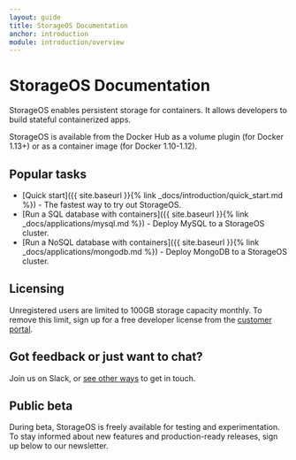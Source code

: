 ```yaml
---
layout: guide
title: StorageOS Documentation
anchor: introduction
module: introduction/overview
---
```


# StorageOS Documentation

StorageOS enables persistent storage for containers. It allows developers to build stateful containerized apps.

StorageOS is available from the Docker Hub as a volume plugin (for Docker 1.13+) or as a container image (for Docker 1.10-1.12).

## Popular tasks

* [Quick start]({{ site.baseurl }}{% link _docs/introduction/quick_start.md %}) - The fastest way to try out StorageOS.
* [Run a SQL database with containers]({{ site.baseurl }}{% link _docs/applications/mysql.md %}) - Deploy MySQL to a StorageOS cluster.
* [Run a NoSQL database with containers]({{ site.baseurl }}{% link _docs/applications/mongodb.md %}) - Deploy MongoDB to a StorageOS cluster.

## Licensing

Unregistered users are limited to 100GB storage capacity monthly. To remove this limit, sign up for a free developer license from the [customer portal](http://my.storageos.com).

## Got feedback or just want to chat?

Join us on Slack, or [see other ways](http://support.storageos.com) to get in touch.

## Public beta

During beta, StorageOS is freely available for testing and experimentation. To stay informed about new features and production-ready releases, sign up below to our newsletter.
